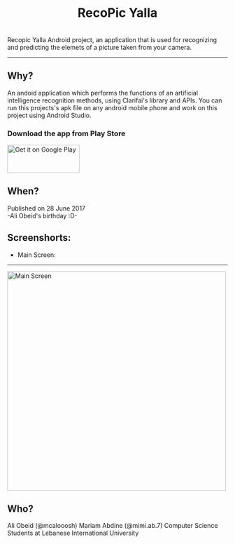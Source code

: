 <h1 align="center">RecoPic Yalla</h1>
<br />Recopic Yalla Android project, an application that is used for recognizing and predicting the elemets of a picture taken from your camera.

--- 
## Why?
An andoid application which performs the functions of an artificial intelligence recognition methods, using Clarifai's library and APIs.
You can run this projects's apk file on any android mobile phone and work on this project using Android Studio.

### Download the app from Play Store

<a href="https://play.google.com/store/apps/details?id=com.yallaproductionz.recopicyalla">
<img alt="Get it on Google Play" src="https://play.google.com/intl/en_us/badges/images/generic/en_badge_web_generic.png" width="165" height="64" />
</a>


## When?
Published on 28 June 2017
<br/>
-Ali Obeid's birthday :D-



## Screenshorts:

* Main Screen:


---
<div>
  <img src="https://image.ibb.co/hv2eV5/Screenshot_2017_06_28_02_20_48.png" alt="Main Screen" height="500dp">
</div>

## Who?
Ali Obeid (@mcalooosh)
Mariam Abdine (@mimi.ab.7)
Computer Science Students at Lebanese International University
